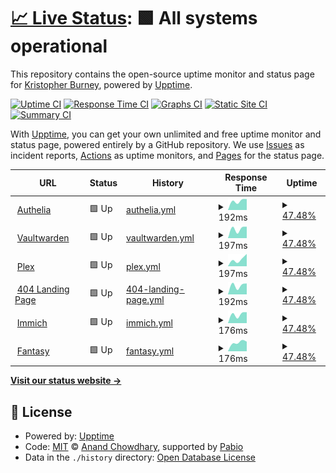 # [📈 Live Status](https://demo.upptime.js.org): <!--live status--> **🟩 All systems operational**

This repository contains the open-source uptime monitor and status page for [Kristopher Burney](https://demo.upptime.js.org), powered by [Upptime](https://github.com/upptime/upptime).

[![Uptime CI](https://github.com/burneykb/upptime/workflows/Uptime%20CI/badge.svg)](https://github.com/burneykb/upptime/actions?query=workflow%3A%22Uptime+CI%22)
[![Response Time CI](https://github.com/burneykb/upptime/workflows/Response%20Time%20CI/badge.svg)](https://github.com/burneykb/upptime/actions?query=workflow%3A%22Response+Time+CI%22)
[![Graphs CI](https://github.com/burneykb/upptime/workflows/Graphs%20CI/badge.svg)](https://github.com/burneykb/upptime/actions?query=workflow%3A%22Graphs+CI%22)
[![Static Site CI](https://github.com/burneykb/upptime/workflows/Static%20Site%20CI/badge.svg)](https://github.com/burneykb/upptime/actions?query=workflow%3A%22Static+Site+CI%22)
[![Summary CI](https://github.com/burneykb/upptime/workflows/Summary%20CI/badge.svg)](https://github.com/burneykb/upptime/actions?query=workflow%3A%22Summary+CI%22)

With [Upptime](https://upptime.js.org), you can get your own unlimited and free uptime monitor and status page, powered entirely by a GitHub repository. We use [Issues](https://github.com/burneykb/upptime/issues) as incident reports, [Actions](https://github.com/burneykb/upptime/actions) as uptime monitors, and [Pages](https://demo.upptime.js.org) for the status page.

<!--start: status pages-->
<!-- This summary is generated by Upptime (https://github.com/upptime/upptime) -->
<!-- Do not edit this manually, your changes will be overwritten -->
<!-- prettier-ignore -->
| URL | Status | History | Response Time | Uptime |
| --- | ------ | ------- | ------------- | ------ |
| <img alt="" src="https://icons.duckduckgo.com/ip3/auth.burneykb.com.ico" height="13"> [Authelia](https://auth.burneykb.com) | 🟩 Up | [authelia.yml](https://github.com/burneykb/upptime/commits/HEAD/history/authelia.yml) | <details><summary><img alt="Response time graph" src="./graphs/authelia/response-time-week.png" height="20"> 192ms</summary><br><a href="https://burneykb.github.io/upptime/history/authelia"><img alt="Response time 228" src="https://img.shields.io/endpoint?url=https%3A%2F%2Fraw.githubusercontent.com%2Fburneykb%2Fupptime%2FHEAD%2Fapi%2Fauthelia%2Fresponse-time.json"></a><br><a href="https://burneykb.github.io/upptime/history/authelia"><img alt="24-hour response time 230" src="https://img.shields.io/endpoint?url=https%3A%2F%2Fraw.githubusercontent.com%2Fburneykb%2Fupptime%2FHEAD%2Fapi%2Fauthelia%2Fresponse-time-day.json"></a><br><a href="https://burneykb.github.io/upptime/history/authelia"><img alt="7-day response time 192" src="https://img.shields.io/endpoint?url=https%3A%2F%2Fraw.githubusercontent.com%2Fburneykb%2Fupptime%2FHEAD%2Fapi%2Fauthelia%2Fresponse-time-week.json"></a><br><a href="https://burneykb.github.io/upptime/history/authelia"><img alt="30-day response time 190" src="https://img.shields.io/endpoint?url=https%3A%2F%2Fraw.githubusercontent.com%2Fburneykb%2Fupptime%2FHEAD%2Fapi%2Fauthelia%2Fresponse-time-month.json"></a><br><a href="https://burneykb.github.io/upptime/history/authelia"><img alt="1-year response time 228" src="https://img.shields.io/endpoint?url=https%3A%2F%2Fraw.githubusercontent.com%2Fburneykb%2Fupptime%2FHEAD%2Fapi%2Fauthelia%2Fresponse-time-year.json"></a></details> | <details><summary><a href="https://burneykb.github.io/upptime/history/authelia">47.48%</a></summary><a href="https://burneykb.github.io/upptime/history/authelia"><img alt="All-time uptime 89.54%" src="https://img.shields.io/endpoint?url=https%3A%2F%2Fraw.githubusercontent.com%2Fburneykb%2Fupptime%2FHEAD%2Fapi%2Fauthelia%2Fuptime.json"></a><br><a href="https://burneykb.github.io/upptime/history/authelia"><img alt="24-hour uptime 100.00%" src="https://img.shields.io/endpoint?url=https%3A%2F%2Fraw.githubusercontent.com%2Fburneykb%2Fupptime%2FHEAD%2Fapi%2Fauthelia%2Fuptime-day.json"></a><br><a href="https://burneykb.github.io/upptime/history/authelia"><img alt="7-day uptime 47.48%" src="https://img.shields.io/endpoint?url=https%3A%2F%2Fraw.githubusercontent.com%2Fburneykb%2Fupptime%2FHEAD%2Fapi%2Fauthelia%2Fuptime-week.json"></a><br><a href="https://burneykb.github.io/upptime/history/authelia"><img alt="30-day uptime 85.55%" src="https://img.shields.io/endpoint?url=https%3A%2F%2Fraw.githubusercontent.com%2Fburneykb%2Fupptime%2FHEAD%2Fapi%2Fauthelia%2Fuptime-month.json"></a><br><a href="https://burneykb.github.io/upptime/history/authelia"><img alt="1-year uptime 88.88%" src="https://img.shields.io/endpoint?url=https%3A%2F%2Fraw.githubusercontent.com%2Fburneykb%2Fupptime%2FHEAD%2Fapi%2Fauthelia%2Fuptime-year.json"></a></details>
| <img alt="" src="https://icons.duckduckgo.com/ip3/vaultwarden.burneykb.com.ico" height="13"> [Vaultwarden](https://vaultwarden.burneykb.com) | 🟩 Up | [vaultwarden.yml](https://github.com/burneykb/upptime/commits/HEAD/history/vaultwarden.yml) | <details><summary><img alt="Response time graph" src="./graphs/vaultwarden/response-time-week.png" height="20"> 197ms</summary><br><a href="https://burneykb.github.io/upptime/history/vaultwarden"><img alt="Response time 229" src="https://img.shields.io/endpoint?url=https%3A%2F%2Fraw.githubusercontent.com%2Fburneykb%2Fupptime%2FHEAD%2Fapi%2Fvaultwarden%2Fresponse-time.json"></a><br><a href="https://burneykb.github.io/upptime/history/vaultwarden"><img alt="24-hour response time 232" src="https://img.shields.io/endpoint?url=https%3A%2F%2Fraw.githubusercontent.com%2Fburneykb%2Fupptime%2FHEAD%2Fapi%2Fvaultwarden%2Fresponse-time-day.json"></a><br><a href="https://burneykb.github.io/upptime/history/vaultwarden"><img alt="7-day response time 197" src="https://img.shields.io/endpoint?url=https%3A%2F%2Fraw.githubusercontent.com%2Fburneykb%2Fupptime%2FHEAD%2Fapi%2Fvaultwarden%2Fresponse-time-week.json"></a><br><a href="https://burneykb.github.io/upptime/history/vaultwarden"><img alt="30-day response time 191" src="https://img.shields.io/endpoint?url=https%3A%2F%2Fraw.githubusercontent.com%2Fburneykb%2Fupptime%2FHEAD%2Fapi%2Fvaultwarden%2Fresponse-time-month.json"></a><br><a href="https://burneykb.github.io/upptime/history/vaultwarden"><img alt="1-year response time 223" src="https://img.shields.io/endpoint?url=https%3A%2F%2Fraw.githubusercontent.com%2Fburneykb%2Fupptime%2FHEAD%2Fapi%2Fvaultwarden%2Fresponse-time-year.json"></a></details> | <details><summary><a href="https://burneykb.github.io/upptime/history/vaultwarden">47.48%</a></summary><a href="https://burneykb.github.io/upptime/history/vaultwarden"><img alt="All-time uptime 89.55%" src="https://img.shields.io/endpoint?url=https%3A%2F%2Fraw.githubusercontent.com%2Fburneykb%2Fupptime%2FHEAD%2Fapi%2Fvaultwarden%2Fuptime.json"></a><br><a href="https://burneykb.github.io/upptime/history/vaultwarden"><img alt="24-hour uptime 100.00%" src="https://img.shields.io/endpoint?url=https%3A%2F%2Fraw.githubusercontent.com%2Fburneykb%2Fupptime%2FHEAD%2Fapi%2Fvaultwarden%2Fuptime-day.json"></a><br><a href="https://burneykb.github.io/upptime/history/vaultwarden"><img alt="7-day uptime 47.48%" src="https://img.shields.io/endpoint?url=https%3A%2F%2Fraw.githubusercontent.com%2Fburneykb%2Fupptime%2FHEAD%2Fapi%2Fvaultwarden%2Fuptime-week.json"></a><br><a href="https://burneykb.github.io/upptime/history/vaultwarden"><img alt="30-day uptime 85.55%" src="https://img.shields.io/endpoint?url=https%3A%2F%2Fraw.githubusercontent.com%2Fburneykb%2Fupptime%2FHEAD%2Fapi%2Fvaultwarden%2Fuptime-month.json"></a><br><a href="https://burneykb.github.io/upptime/history/vaultwarden"><img alt="1-year uptime 88.88%" src="https://img.shields.io/endpoint?url=https%3A%2F%2Fraw.githubusercontent.com%2Fburneykb%2Fupptime%2FHEAD%2Fapi%2Fvaultwarden%2Fuptime-year.json"></a></details>
| <img alt="" src="https://icons.duckduckgo.com/ip3/plex.burneykb.com.ico" height="13"> [Plex](https://plex.burneykb.com) | 🟩 Up | [plex.yml](https://github.com/burneykb/upptime/commits/HEAD/history/plex.yml) | <details><summary><img alt="Response time graph" src="./graphs/plex/response-time-week.png" height="20"> 197ms</summary><br><a href="https://burneykb.github.io/upptime/history/plex"><img alt="Response time 229" src="https://img.shields.io/endpoint?url=https%3A%2F%2Fraw.githubusercontent.com%2Fburneykb%2Fupptime%2FHEAD%2Fapi%2Fplex%2Fresponse-time.json"></a><br><a href="https://burneykb.github.io/upptime/history/plex"><img alt="24-hour response time 172" src="https://img.shields.io/endpoint?url=https%3A%2F%2Fraw.githubusercontent.com%2Fburneykb%2Fupptime%2FHEAD%2Fapi%2Fplex%2Fresponse-time-day.json"></a><br><a href="https://burneykb.github.io/upptime/history/plex"><img alt="7-day response time 197" src="https://img.shields.io/endpoint?url=https%3A%2F%2Fraw.githubusercontent.com%2Fburneykb%2Fupptime%2FHEAD%2Fapi%2Fplex%2Fresponse-time-week.json"></a><br><a href="https://burneykb.github.io/upptime/history/plex"><img alt="30-day response time 191" src="https://img.shields.io/endpoint?url=https%3A%2F%2Fraw.githubusercontent.com%2Fburneykb%2Fupptime%2FHEAD%2Fapi%2Fplex%2Fresponse-time-month.json"></a><br><a href="https://burneykb.github.io/upptime/history/plex"><img alt="1-year response time 219" src="https://img.shields.io/endpoint?url=https%3A%2F%2Fraw.githubusercontent.com%2Fburneykb%2Fupptime%2FHEAD%2Fapi%2Fplex%2Fresponse-time-year.json"></a></details> | <details><summary><a href="https://burneykb.github.io/upptime/history/plex">47.48%</a></summary><a href="https://burneykb.github.io/upptime/history/plex"><img alt="All-time uptime 89.53%" src="https://img.shields.io/endpoint?url=https%3A%2F%2Fraw.githubusercontent.com%2Fburneykb%2Fupptime%2FHEAD%2Fapi%2Fplex%2Fuptime.json"></a><br><a href="https://burneykb.github.io/upptime/history/plex"><img alt="24-hour uptime 100.00%" src="https://img.shields.io/endpoint?url=https%3A%2F%2Fraw.githubusercontent.com%2Fburneykb%2Fupptime%2FHEAD%2Fapi%2Fplex%2Fuptime-day.json"></a><br><a href="https://burneykb.github.io/upptime/history/plex"><img alt="7-day uptime 47.48%" src="https://img.shields.io/endpoint?url=https%3A%2F%2Fraw.githubusercontent.com%2Fburneykb%2Fupptime%2FHEAD%2Fapi%2Fplex%2Fuptime-week.json"></a><br><a href="https://burneykb.github.io/upptime/history/plex"><img alt="30-day uptime 85.55%" src="https://img.shields.io/endpoint?url=https%3A%2F%2Fraw.githubusercontent.com%2Fburneykb%2Fupptime%2FHEAD%2Fapi%2Fplex%2Fuptime-month.json"></a><br><a href="https://burneykb.github.io/upptime/history/plex"><img alt="1-year uptime 88.87%" src="https://img.shields.io/endpoint?url=https%3A%2F%2Fraw.githubusercontent.com%2Fburneykb%2Fupptime%2FHEAD%2Fapi%2Fplex%2Fuptime-year.json"></a></details>
| <img alt="" src="https://icons.duckduckgo.com/ip3/thissitedoesntexist.burneykb.com.ico" height="13"> [404 Landing Page](https://thissitedoesntexist.burneykb.com) | 🟩 Up | [404-landing-page.yml](https://github.com/burneykb/upptime/commits/HEAD/history/404-landing-page.yml) | <details><summary><img alt="Response time graph" src="./graphs/404-landing-page/response-time-week.png" height="20"> 192ms</summary><br><a href="https://burneykb.github.io/upptime/history/404-landing-page"><img alt="Response time 213" src="https://img.shields.io/endpoint?url=https%3A%2F%2Fraw.githubusercontent.com%2Fburneykb%2Fupptime%2FHEAD%2Fapi%2F404-landing-page%2Fresponse-time.json"></a><br><a href="https://burneykb.github.io/upptime/history/404-landing-page"><img alt="24-hour response time 234" src="https://img.shields.io/endpoint?url=https%3A%2F%2Fraw.githubusercontent.com%2Fburneykb%2Fupptime%2FHEAD%2Fapi%2F404-landing-page%2Fresponse-time-day.json"></a><br><a href="https://burneykb.github.io/upptime/history/404-landing-page"><img alt="7-day response time 192" src="https://img.shields.io/endpoint?url=https%3A%2F%2Fraw.githubusercontent.com%2Fburneykb%2Fupptime%2FHEAD%2Fapi%2F404-landing-page%2Fresponse-time-week.json"></a><br><a href="https://burneykb.github.io/upptime/history/404-landing-page"><img alt="30-day response time 194" src="https://img.shields.io/endpoint?url=https%3A%2F%2Fraw.githubusercontent.com%2Fburneykb%2Fupptime%2FHEAD%2Fapi%2F404-landing-page%2Fresponse-time-month.json"></a><br><a href="https://burneykb.github.io/upptime/history/404-landing-page"><img alt="1-year response time 212" src="https://img.shields.io/endpoint?url=https%3A%2F%2Fraw.githubusercontent.com%2Fburneykb%2Fupptime%2FHEAD%2Fapi%2F404-landing-page%2Fresponse-time-year.json"></a></details> | <details><summary><a href="https://burneykb.github.io/upptime/history/404-landing-page">47.48%</a></summary><a href="https://burneykb.github.io/upptime/history/404-landing-page"><img alt="All-time uptime 89.55%" src="https://img.shields.io/endpoint?url=https%3A%2F%2Fraw.githubusercontent.com%2Fburneykb%2Fupptime%2FHEAD%2Fapi%2F404-landing-page%2Fuptime.json"></a><br><a href="https://burneykb.github.io/upptime/history/404-landing-page"><img alt="24-hour uptime 100.00%" src="https://img.shields.io/endpoint?url=https%3A%2F%2Fraw.githubusercontent.com%2Fburneykb%2Fupptime%2FHEAD%2Fapi%2F404-landing-page%2Fuptime-day.json"></a><br><a href="https://burneykb.github.io/upptime/history/404-landing-page"><img alt="7-day uptime 47.48%" src="https://img.shields.io/endpoint?url=https%3A%2F%2Fraw.githubusercontent.com%2Fburneykb%2Fupptime%2FHEAD%2Fapi%2F404-landing-page%2Fuptime-week.json"></a><br><a href="https://burneykb.github.io/upptime/history/404-landing-page"><img alt="30-day uptime 85.55%" src="https://img.shields.io/endpoint?url=https%3A%2F%2Fraw.githubusercontent.com%2Fburneykb%2Fupptime%2FHEAD%2Fapi%2F404-landing-page%2Fuptime-month.json"></a><br><a href="https://burneykb.github.io/upptime/history/404-landing-page"><img alt="1-year uptime 88.89%" src="https://img.shields.io/endpoint?url=https%3A%2F%2Fraw.githubusercontent.com%2Fburneykb%2Fupptime%2FHEAD%2Fapi%2F404-landing-page%2Fuptime-year.json"></a></details>
| <img alt="" src="https://icons.duckduckgo.com/ip3/photos.burneykb.com.ico" height="13"> [Immich](https://photos.burneykb.com) | 🟩 Up | [immich.yml](https://github.com/burneykb/upptime/commits/HEAD/history/immich.yml) | <details><summary><img alt="Response time graph" src="./graphs/immich/response-time-week.png" height="20"> 176ms</summary><br><a href="https://burneykb.github.io/upptime/history/immich"><img alt="Response time 275" src="https://img.shields.io/endpoint?url=https%3A%2F%2Fraw.githubusercontent.com%2Fburneykb%2Fupptime%2FHEAD%2Fapi%2Fimmich%2Fresponse-time.json"></a><br><a href="https://burneykb.github.io/upptime/history/immich"><img alt="24-hour response time 171" src="https://img.shields.io/endpoint?url=https%3A%2F%2Fraw.githubusercontent.com%2Fburneykb%2Fupptime%2FHEAD%2Fapi%2Fimmich%2Fresponse-time-day.json"></a><br><a href="https://burneykb.github.io/upptime/history/immich"><img alt="7-day response time 176" src="https://img.shields.io/endpoint?url=https%3A%2F%2Fraw.githubusercontent.com%2Fburneykb%2Fupptime%2FHEAD%2Fapi%2Fimmich%2Fresponse-time-week.json"></a><br><a href="https://burneykb.github.io/upptime/history/immich"><img alt="30-day response time 172" src="https://img.shields.io/endpoint?url=https%3A%2F%2Fraw.githubusercontent.com%2Fburneykb%2Fupptime%2FHEAD%2Fapi%2Fimmich%2Fresponse-time-month.json"></a><br><a href="https://burneykb.github.io/upptime/history/immich"><img alt="1-year response time 275" src="https://img.shields.io/endpoint?url=https%3A%2F%2Fraw.githubusercontent.com%2Fburneykb%2Fupptime%2FHEAD%2Fapi%2Fimmich%2Fresponse-time-year.json"></a></details> | <details><summary><a href="https://burneykb.github.io/upptime/history/immich">47.48%</a></summary><a href="https://burneykb.github.io/upptime/history/immich"><img alt="All-time uptime 86.82%" src="https://img.shields.io/endpoint?url=https%3A%2F%2Fraw.githubusercontent.com%2Fburneykb%2Fupptime%2FHEAD%2Fapi%2Fimmich%2Fuptime.json"></a><br><a href="https://burneykb.github.io/upptime/history/immich"><img alt="24-hour uptime 100.00%" src="https://img.shields.io/endpoint?url=https%3A%2F%2Fraw.githubusercontent.com%2Fburneykb%2Fupptime%2FHEAD%2Fapi%2Fimmich%2Fuptime-day.json"></a><br><a href="https://burneykb.github.io/upptime/history/immich"><img alt="7-day uptime 47.48%" src="https://img.shields.io/endpoint?url=https%3A%2F%2Fraw.githubusercontent.com%2Fburneykb%2Fupptime%2FHEAD%2Fapi%2Fimmich%2Fuptime-week.json"></a><br><a href="https://burneykb.github.io/upptime/history/immich"><img alt="30-day uptime 85.55%" src="https://img.shields.io/endpoint?url=https%3A%2F%2Fraw.githubusercontent.com%2Fburneykb%2Fupptime%2FHEAD%2Fapi%2Fimmich%2Fuptime-month.json"></a><br><a href="https://burneykb.github.io/upptime/history/immich"><img alt="1-year uptime 86.82%" src="https://img.shields.io/endpoint?url=https%3A%2F%2Fraw.githubusercontent.com%2Fburneykb%2Fupptime%2FHEAD%2Fapi%2Fimmich%2Fuptime-year.json"></a></details>
| <img alt="" src="https://icons.duckduckgo.com/ip3/fantasy.burneykb.com.ico" height="13"> [Fantasy](https://fantasy.burneykb.com) | 🟩 Up | [fantasy.yml](https://github.com/burneykb/upptime/commits/HEAD/history/fantasy.yml) | <details><summary><img alt="Response time graph" src="./graphs/fantasy/response-time-week.png" height="20"> 176ms</summary><br><a href="https://burneykb.github.io/upptime/history/fantasy"><img alt="Response time 194" src="https://img.shields.io/endpoint?url=https%3A%2F%2Fraw.githubusercontent.com%2Fburneykb%2Fupptime%2FHEAD%2Fapi%2Ffantasy%2Fresponse-time.json"></a><br><a href="https://burneykb.github.io/upptime/history/fantasy"><img alt="24-hour response time 169" src="https://img.shields.io/endpoint?url=https%3A%2F%2Fraw.githubusercontent.com%2Fburneykb%2Fupptime%2FHEAD%2Fapi%2Ffantasy%2Fresponse-time-day.json"></a><br><a href="https://burneykb.github.io/upptime/history/fantasy"><img alt="7-day response time 176" src="https://img.shields.io/endpoint?url=https%3A%2F%2Fraw.githubusercontent.com%2Fburneykb%2Fupptime%2FHEAD%2Fapi%2Ffantasy%2Fresponse-time-week.json"></a><br><a href="https://burneykb.github.io/upptime/history/fantasy"><img alt="30-day response time 184" src="https://img.shields.io/endpoint?url=https%3A%2F%2Fraw.githubusercontent.com%2Fburneykb%2Fupptime%2FHEAD%2Fapi%2Ffantasy%2Fresponse-time-month.json"></a><br><a href="https://burneykb.github.io/upptime/history/fantasy"><img alt="1-year response time 194" src="https://img.shields.io/endpoint?url=https%3A%2F%2Fraw.githubusercontent.com%2Fburneykb%2Fupptime%2FHEAD%2Fapi%2Ffantasy%2Fresponse-time-year.json"></a></details> | <details><summary><a href="https://burneykb.github.io/upptime/history/fantasy">47.48%</a></summary><a href="https://burneykb.github.io/upptime/history/fantasy"><img alt="All-time uptime 90.87%" src="https://img.shields.io/endpoint?url=https%3A%2F%2Fraw.githubusercontent.com%2Fburneykb%2Fupptime%2FHEAD%2Fapi%2Ffantasy%2Fuptime.json"></a><br><a href="https://burneykb.github.io/upptime/history/fantasy"><img alt="24-hour uptime 100.00%" src="https://img.shields.io/endpoint?url=https%3A%2F%2Fraw.githubusercontent.com%2Fburneykb%2Fupptime%2FHEAD%2Fapi%2Ffantasy%2Fuptime-day.json"></a><br><a href="https://burneykb.github.io/upptime/history/fantasy"><img alt="7-day uptime 47.48%" src="https://img.shields.io/endpoint?url=https%3A%2F%2Fraw.githubusercontent.com%2Fburneykb%2Fupptime%2FHEAD%2Fapi%2Ffantasy%2Fuptime-week.json"></a><br><a href="https://burneykb.github.io/upptime/history/fantasy"><img alt="30-day uptime 85.55%" src="https://img.shields.io/endpoint?url=https%3A%2F%2Fraw.githubusercontent.com%2Fburneykb%2Fupptime%2FHEAD%2Fapi%2Ffantasy%2Fuptime-month.json"></a><br><a href="https://burneykb.github.io/upptime/history/fantasy"><img alt="1-year uptime 90.87%" src="https://img.shields.io/endpoint?url=https%3A%2F%2Fraw.githubusercontent.com%2Fburneykb%2Fupptime%2FHEAD%2Fapi%2Ffantasy%2Fuptime-year.json"></a></details>

<!--end: status pages-->

[**Visit our status website →**](https://demo.upptime.js.org)

## 📄 License

- Powered by: [Upptime](https://github.com/upptime/upptime)
- Code: [MIT](./LICENSE) © [Anand Chowdhary](https://anandchowdhary.com), supported by [Pabio](https://pabio.com)
- Data in the `./history` directory: [Open Database License](https://opendatacommons.org/licenses/odbl/1-0/)
